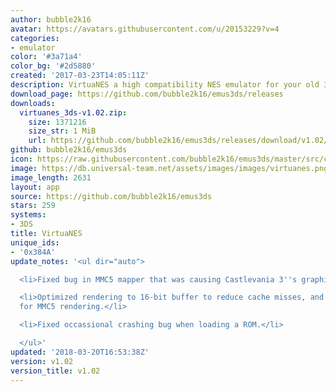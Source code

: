 ```yaml
---
author: bubble2k16
avatar: https://avatars.githubusercontent.com/u/20153229?v=4
categories:
- emulator
color: '#3a71a4'
color_bg: '#2d5880'
created: '2017-03-23T14:05:11Z'
description: VirtuaNES a high compatibility NES emulator for your old 3DS or 2DS.
download_page: https://github.com/bubble2k16/emus3ds/releases
downloads:
  virtuanes_3ds-v1.02.zip:
    size: 1371216
    size_str: 1 MiB
    url: https://github.com/bubble2k16/emus3ds/releases/download/v1.02/virtuanes_3ds-v1.02.zip
github: bubble2k16/emus3ds
icon: https://raw.githubusercontent.com/bubble2k16/emus3ds/master/src/cores/virtuanes/assets/icon.png
image: https://db.universal-team.net/assets/images/images/virtuanes.png
image_length: 2631
layout: app
source: https://github.com/bubble2k16/emus3ds
stars: 259
systems:
- 3DS
title: VirtuaNES
unique_ids:
- '0x384A'
update_notes: '<ul dir="auto">

  <li>Fixed bug in MMC5 mapper that was causing Castlevania 3''s graphics to corrupt.</li>

  <li>Optimized rendering to 16-bit buffer to reduce cache misses, and minor optimizations
  for MMC5 rendering.</li>

  <li>Fixed occassional crashing bug when loading a ROM.</li>

  </ul>'
updated: '2018-03-20T16:53:38Z'
version: v1.02
version_title: v1.02
---
```

